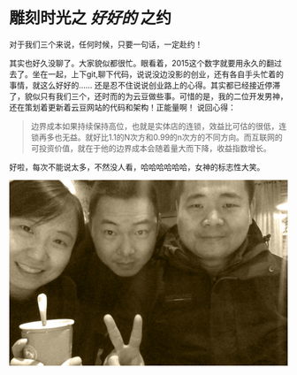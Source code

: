 # 雕刻时光之 *好好的* 之约
对于我们三个来说，任何时候，只要一句话，一定赴约！

其实也好久没聊了。大家貌似都很忙。眼看着，2015这个数字就要用永久的翻过去了。坐在一起，上下git,聊下代码，说说没边没影的创业，还有各自手头忙着的事情，就这么好好的……
还是忍不住说说创业路上的心得。其实都已经接近停滞了，貌似只有我们三个，还时而的为云豆做些事。可惜的是，我的二位开发男神，还在策划着更新着云豆网站的代码和架构！正能量啊！
说回心得：
> 边界成本如果持续保持高位，也就是实体店的连锁，效益比可估的很低，连锁再多也无益。就好比1.1的N次方和0.99的n次方的不同方向。而互联网的可投资价值，就在于他的边界成本会随着量大而下降，收益指数增长。

好啦，每次不能说太多，不然没人看，哈哈哈哈哈哈，女神的标志性大笑。

![](sculpting.jpg)